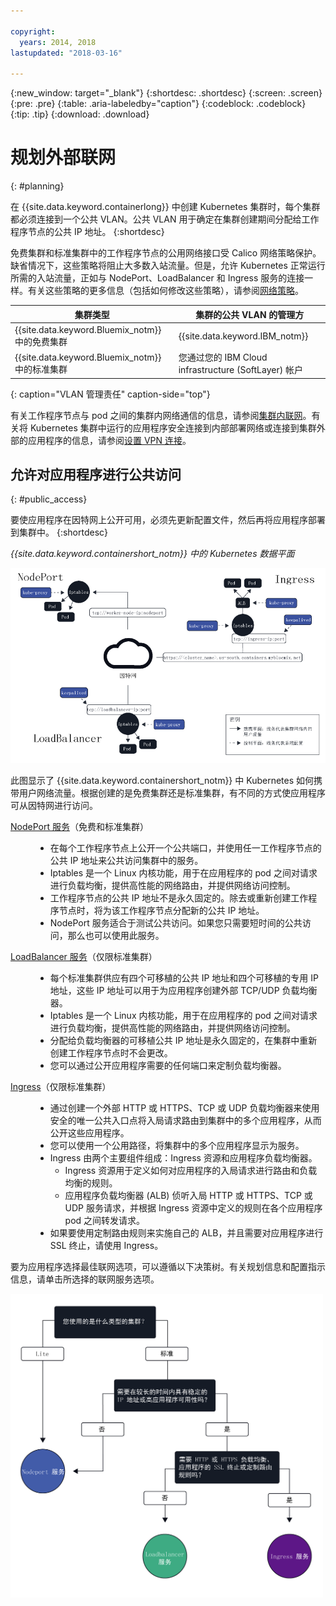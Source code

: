 ```yaml
---

copyright:
  years: 2014, 2018
lastupdated: "2018-03-16"

---
```


{:new_window: target="_blank"}
{:shortdesc: .shortdesc}
{:screen: .screen}
{:pre: .pre}
{:table: .aria-labeledby="caption"}
{:codeblock: .codeblock}
{:tip: .tip}
{:download: .download}


# 规划外部联网
{: #planning}

在 {{site.data.keyword.containerlong}} 中创建 Kubernetes 集群时，每个集群都必须连接到一个公共 VLAN。公共 VLAN 用于确定在集群创建期间分配给工作程序节点的公共 IP 地址。
{:shortdesc}

免费集群和标准集群中的工作程序节点的公用网络接口受 Calico 网络策略保护。缺省情况下，这些策略将阻止大多数入站流量。但是，允许 Kubernetes 正常运行所需的入站流量，正如与 NodePort、LoadBalancer 和 Ingress 服务的连接一样。有关这些策略的更多信息（包括如何修改这些策略），请参阅[网络策略](cs_network_policy.html#network_policies)。

|集群类型|集群的公共 VLAN 的管理方|
|------------|------------------------------------------|
|{{site.data.keyword.Bluemix_notm}} 中的免费集群|{{site.data.keyword.IBM_notm}}|
|{{site.data.keyword.Bluemix_notm}} 中的标准集群|您通过您的 IBM Cloud infrastructure (SoftLayer) 帐户|
{: caption="VLAN 管理责任" caption-side="top"}

有关工作程序节点与 pod 之间的集群内网络通信的信息，请参阅[集群内联网](cs_secure.html#in_cluster_network)。有关将 Kubernetes 集群中运行的应用程序安全连接到内部部署网络或连接到集群外部的应用程序的信息，请参阅[设置 VPN 连接](cs_vpn.html)。

## 允许对应用程序进行公共访问
{: #public_access}

要使应用程序在因特网上公开可用，必须先更新配置文件，然后再将应用程序部署到集群中。
{:shortdesc}

*{{site.data.keyword.containershort_notm}} 中的 Kubernetes 数据平面*

![{{site.data.keyword.containerlong_notm}} Kubernetes 体系结构](images/networking.png)

此图显示了 {{site.data.keyword.containershort_notm}} 中 Kubernetes 如何携带用户网络流量。根据创建的是免费集群还是标准集群，有不同的方式使应用程序可从因特网进行访问。

<dl>
<dt><a href="cs_nodeport.html#planning" target="_blank">NodePort 服务</a>（免费和标准集群）</dt>
<dd>
 <ul>
  <li>在每个工作程序节点上公开一个公共端口，并使用任一工作程序节点的公共 IP 地址来公共访问集群中的服务。</li>
  <li>Iptables 是一个 Linux 内核功能，用于在应用程序的 pod 之间对请求进行负载均衡，提供高性能的网络路由，并提供网络访问控制。</li>
  <li>工作程序节点的公共 IP 地址不是永久固定的。除去或重新创建工作程序节点时，将为该工作程序节点分配新的公共 IP 地址。</li>
  <li>NodePort 服务适合于测试公共访问。如果您只需要短时间的公共访问，那么也可以使用此服务。</li>
 </ul>
</dd>
<dt><a href="cs_loadbalancer.html#planning" target="_blank">LoadBalancer 服务</a>（仅限标准集群）</dt>
<dd>
 <ul>
  <li>每个标准集群供应有四个可移植的公共 IP 地址和四个可移植的专用 IP 地址，这些 IP 地址可以用于为应用程序创建外部 TCP/UDP 负载均衡器。</li>
  <li>Iptables 是一个 Linux 内核功能，用于在应用程序的 pod 之间对请求进行负载均衡，提供高性能的网络路由，并提供网络访问控制。</li>
  <li>分配给负载均衡器的可移植公共 IP 地址是永久固定的，在集群中重新创建工作程序节点时不会更改。</li>
  <li>您可以通过公开应用程序需要的任何端口来定制负载均衡器。</li></ul>
</dd>
<dt><a href="cs_ingress.html#planning" target="_blank">Ingress</a>（仅限标准集群）</dt>
<dd>
 <ul>
  <li>通过创建一个外部 HTTP 或 HTTPS、TCP 或 UDP 负载均衡器来使用安全的唯一公共入口点将入局请求路由到集群中的多个应用程序，从而公开这些应用程序。</li>
  <li>您可以使用一个公用路径，将集群中的多个应用程序显示为服务。</li>
  <li>Ingress 由两个主要组件组成：Ingress 资源和应用程序负载均衡器。
   <ul>
    <li>Ingress 资源用于定义如何对应用程序的入局请求进行路由和负载均衡的规则。</li>
    <li>应用程序负载均衡器 (ALB) 侦听入局 HTTP 或 HTTPS、TCP 或 UDP 服务请求，并根据 Ingress 资源中定义的规则在各个应用程序 pod 之间转发请求。</li>
   </ul>
  <li>如果要使用定制路由规则来实施自己的 ALB，并且需要对应用程序进行 SSL 终止，请使用 Ingress。</li>
 </ul>
</dd></dl>

要为应用程序选择最佳联网选项，可以遵循以下决策树。有关规划信息和配置指示信息，请单击所选择的联网服务选项。

<img usemap="#networking_map" border="0" class="image" src="images/networkingdt.png" width="500px" alt="此图像指导您选择应用程序的最佳联网选项。如果此图像未显示，仍可在文档这找到此信息。" style="width:500px;" />
<map name="networking_map" id="networking_map">
<area href="/docs/containers/cs_nodeport.html#planning" alt="Nodeport 服务" shape="circle" coords="52, 283, 45"/>
<area href="/docs/containers/cs_loadbalancer.html#planning" alt="LoadBalancer 服务" shape="circle" coords="247, 419, 44"/>
<area href="/docs/containers/cs_ingress.html#planning" alt="Ingress 服务" shape="circle" coords="445, 420, 45"/>
</map>
